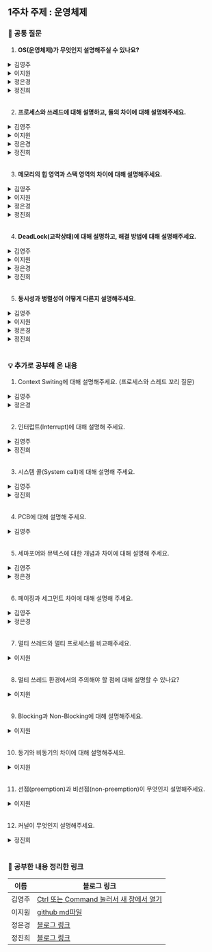 ## 1주차 주제 : 운영체제

### 🎨 공통 질문 

1. **OS(운영체제)가 무엇인지 설명해주실 수 있나요?**

<details>
  <summary>김영주</summary>

  > 운영체제란 <u>하드웨어</u>를 사용하기 쉽게 만들어주는 인터페이스입니다. 사용자가 <u>효율적</u>으로 쓸 수 있게 <u>관리</u>해줍니다.

</details>

<details>
  <summary>이지원</summary>
  
  > 운영체제(OS, Operating System) : 컴퓨터 시스템의 핵심 소프트웨어로, 컴퓨터 하드웨어와 응용 프로그램 간의 상호작용을 관리하고 제어하는 역할
> 
</details>

<details>
  <summary>정은경</summary>
  
  > 운영체제는 사용자가 컴퓨터를 편리하고 효과적으로 사용할 수 있도록 환경을 제공하는 시스템 소프트웨어라고 할 수 있습니다.

</details>

<details>
  <summary>정진희</summary>
  
  > 운영체제(OS, Operating System)는 컴퓨터 시스템의 핵심 소프트웨어로 컴퓨터 하드웨어 자원을 관리하고, 사용자와 하드웨어 간의 상호 작용을 중재하고 제어하는 역할을 합니다.
</details>


</br>

2. **프로세스와 쓰레드에 대해 설명하고, 둘의 차이에 대해 설명해주세요.**

<details>
  <summary>김영주</summary>

  > <b>프로세스</b>란 <u>운영체제</u>로부터 자원을 할당받은 작업의 단위입니다. 운영 체제에서 각 개별로 <u>Code, Data, Stack, Heap</u>의 형식으로 할당 받습니다.</br></br> <b>스레드</b>란 <u>프로세스</u>가 할당받은 자원을 이용하는 실행 흐름의 단위입니다. 스레드는 <u>Stack</u>은 개별로 할당 받고, <u>Code, Data, Heap</u>은 자원을 공유합니다.

</br>

**✅ 해당 파트는 추가 질문이 들어오면 답할 예상 답안입니다.** 

> <b>멀티 프로세스</b>란 <u>하나의 프로그램</U>을 <u>여러 개의 프로세스로 구성</u>하여 각 프로세스가 <b>병렬적으로 작업을 수행</b>합니다. </br></br> <b>장점</b>으로는 안전성이 있고, <b>단점</b>으로는 각각 독립된 메모리 영역을 갖고 있어 <u>작업량이 많을수록 오버헤드가 발생</u>합니다. <u>Context Switching으로 인한 성능 저하도 발생</u>할 수 있습니다.

> <b>멀티 스레드</b>란 <u>하나의 응용 프로그램</u>에서 <u>여러 스레드를 구성</u>해 각 스레드가 <b>하나의 작업을 처리</b>하는 것입니다.</br></br>
<b>장점</b>으로는 독립적인 프로세스에 비해 공유 메모리만큼 시간, 자원 손실이 감소하고, 전역 변수와 정적 변수에 대한 자료 공유가 가능합니다.
<b>단점</b>으로는 안정성 문제, <b>하나의 스레드가 데이터 공간을 망가트리면, 모든 스레드가 작동 불능 상태가 됩니다.</b>
 
</details>

<details>
  <summary>이지원</summary>
  
  **프로세스**는 독립적인 실행 단위로, 메인 메모리(주기억장치)에 적재되어 실행되는 프로그램을 의미하고, **쓰레드**는 프로세스 내에서 실행되는 작은 실행 단위입니다.

프로세스는 메모리 영역을 다른 프로세스와 공유하지 않기 때문에 한 프로세스에서 오류가 생기더라도 다른 프로세스에 영향을 주지 않습니다.

반면 쓰레드는 메모리 영역을 공유하기 때문에 한 쓰레드에서 오류가 생기면 나머지 프로세스 내의 쓰레드에 영향을 줄 수 있습니다.
</details>

<details>
  <summary>정은경</summary>
  
  > 프로세스는 프로그램을 메모리 상에서 실행 중인 독립적인 작업 단위입니다. 스레드는 프로세스 안에서 실행되는 여러 흐름 단위입니다. </br>
  따라서 프로세스는 프로그램의 실행 단위이고 스레드는 프로세스 내부의 실행 흐름 단위입니다.
> 
</details>

<details>
  <summary>정진희</summary>
  <!-- 내용 -->
</details>

</br>

3. **메모리의 힙 영역과 스택 영역의 차이에 대해 설명해주세요.**

<details>
  <summary>김영주</summary>

> <b>HEAP 영역</b>은 <b>프로그래머가 자율적으로 메모리 크기를 할당</b>할 수 있는 영역입니다. 또한, 힙은 할당된 영역을 반납해줘야 하므로 <u>동적할당 영역</u>에 속합니다. 

> <b>STACK 영역</b>은 <b>지역변수가 할당되는 영역</b>으로 함수가 호출되면 할당되었습니다. <u>함수의 종료시 반납되는 영역</u>입니다.

</br>

**➕ HEAP과 STACK 영역 설명 추가로 덧붙일 수 있는 내용**

> HEAP 영역은 런타임 시 크기가 결정되며, 크기가 제한되어 있지 않습니다. 주소 할당은 낮은 주소에서 높은 주소로 채워집니다. </br></br> STACK 영역은 컴파일 시 크기가 결정됩니다. 주소 할당은 높은 주소에서 낮은 주소로 할당됩니다. 힙에 비해 빠르고, 종료에 따라 소멸되므로 별다른 관리가 필요 없습니다.

>메모리의 위쪽에 위치할수록 낮은 주소입니다. 

</details>

<details>
  <summary>이지원</summary>
  
  **힙 영역**은 프로그래머가 직접 공간을 할당, 해제하는 메모리 공간, new 연산자로 생성된 객체(동적으로 생성된 변수)가 저장되는 공간, 낮은 주소에서 높은 주소로 메모리 할당됨

**스택 영역**은 프로그램이 자동으로 사용하는 임시 메모리 영역, 지역 변수와 매개 변수가 함수 호출 시 저장되고, 함수 호출이 완료되면 메모리가 해제됨, 높은 주소에서 낮은 주소로 메모리 할당됨
</details>

<details>
  <summary>정은경</summary>

  > 힙과 스택은 컴파일 시 메모리가 할당되었다가 반납되는 영역입니다. </br>
  힙에는 동적으로 생성된 변수가 저장되고, 따로 크기가 제한되지 않습니다. 직접 생성된 변수가 저장되기에 직접 변수를 제거해주며 관리해줘야 합니다. </br>
  스택에는 지역변수, 매개변수가 저장됩니다. 힙과 달리 크기가 제한되어 있고, 함수가 종료되면 자동으로 소멸하기 때문에 따로 관리해줄 필요는 없습니다.
</details>

<details>
  <summary>정진희</summary>

> 스택 영역은 함수의 호출과 관련된 지역 변수와 매개 변수가 저장되는 영역입니다. </br>
컴파일 타임에 크기가 결정되며 함수의 호출로 할당되고, 호출이 완료되면 소멸합니다. </br>
메모리 관리(할당과 해제)가 자동으로 이루어지기에, 개발자가 별도로 관리하지 않아도 됩니다.</br>

> 힙 영역은 사용자가 직접 관리할 수 있는 메모리 영역으로 동적 메모리 할당이 이루어집니다.</br>
사용자에 의해 메모리 공간이 런타임에 동적으로 할당되고 해제됩니다.</br>
메모리 할당과 해제가 스택보다 복잡하고 느리며 개발자가 직접 메모리를 할당하고, 해제해야 합니다.
</details>

</br>

4. **DeadLock(교착상태)에 대해 설명하고, 해결 방법에 대해 설명해주세요.**

<details>
  <summary>김영주</summary>
  
> <b>데드락</b>이란 <u>두 개 이상의 프로세스나 스레드가 서로 자원을 얻지 못해서 다음 처리를 하지 못하는 상태 시스템적으로 한정된 자원을 여러 곳에서 사용하려고 할 때 발생</u>합니다. <b>무한히 다음 자원을 기다리게 되는 상태</b>를 말합니다.


> 데드락이 일어나는 경우에는 4가지의 발생 조건이 있습니다. </br></br>
• <b>상호 배제(Mutual exclusion) :</b> 자원은 한번에 한 프로세스만 사용할 수 있다.
</br>• <b>점유 대기(Hold and wait) :</b> 최소한 하나의 자원을 점유하고 있으면서 다른 프로세스에 할당되어 사용하고 있는 자원을 추가로 점유하기 위해 대기하는 프로세스가 존재해야 한다.
</br><b>• 비선점(No preemption) :</b> 다른 프로세스에 할당된 자원은 사용이 끝날 때까지 강제로 빼앗을 수 없다.
</br>• <b>순환 대기(Circular wait) :</b> 프로세스의 집합에서 순환 형태로 자원을 대기하고 있어야 한다. 

> 데드락을 예방과 회피하는 방법에는 3가지의 주된 방법이 있습니다.
</br></br>• <b>예방(prevention) :</b> 교착 상태 발생 조건 중 하나를 제거하면서 해결한다 (자원 낭비 엄청 심함)
</br>• <b>회피(avoidance) :</b> 교착 상태 발생 시 피해나가는 방법
</br>• <b>회복(Recovery) :</b> 교착 상태 일으킨 프로세스를 종료하거나, 할당된 자원을 해제시켜 회복시키는 방법

</details>

<details>
  <summary>이지원</summary>
  
  DeadLock(교착상태)은 두 개 이상의 프로세스나 쓰레드가 서로의 작업을 대기하며 무한히 진행하지 못하는 상태

DeadLock 발생 조건은 4가지 : 상호 배제, 점유 대기, 비선점, 순환 대기

- 상호 배제 : 한 자원에 여러 프로세스가 동시에 접근할 수 없다.
- 점유 대기 : 하나의 자원을 소유한 상태에서 다른 자원을 기다린다.
- 비선점 : 프로세스가 어떤 자원의 사용을 끝낼 때까지 프로세스의 자원을 뺏을 수 없다.
- 순환 대기 : 각 프로세스가 순환적으로 다음 프로세스가 요구하는 자원을 갖고 있다.

DeadLock 해결 방법 3가지 : 예방, 회피, 회복

- 예방 : 데드락의 발생조건 4가지 중 하나라도 발생하지 않게 하는 것, 자원 낭비가 심하다는 단점
- 회피 : 데드락 발생 가능성을 인정하면서도 적절하게 회피하는 방식
- 회복 : 시스템의 자원 할당 상태를 갖고 데드락이 발생했는지 여부를 탐색 후, 탐지했다면 데드락을 회복
</details>

<details>
  <summary>정은경</summary>

  > 두 개 이상의 작업이 서로 상대방의 작업이 끝나기만을 기다리고 있기 때문에 결과적으로 아무것도 완료되지 못한 상태입니다.
> 멀티 프로세스나 멀티 쓰레드 환경에서 여러 프로세스들이 한정된 자원을 사용하기 때문에 발생하곤 합니다.
</details>

<details>
  <summary>정진희</summary>
  
  > 교착 상태는 두 개 이상의 프로세스가 서로 자원을 기다리며 무한히 대기 상태에 빠지는 상황입니다.</br>
경쟁 상태에서 여러 프로세스가 자원을 확보하려 하기 때문에, 교착 상태로 이어질 수 있습니다.
</details>

</br>

5. **동시성과 병렬성이 어떻게 다른지 설명해주세요.**

<details>
  <summary>김영주</summary>

> <b>동시성</b>이란 <b>주기억장치에 여러 프로세스를 적재해서 Context Switching을 통해 동시에 실행되는 것 처럼 보이게 하는 것을 의미</b>합니다. <u>싱글 코어에서 멀티스레드를 동작시키기 위한 방식</u>입니다.

> <b>병렬성</b>이란 <b>실제로 동시에 여러 프로세스를 병렬적으로 실행하는 방식</b>입니다. 병렬적으로 실행하기 위해서는 <u>CPU가 멀티코어</u>여야 합니다. 

</details>

<details>
  <summary>이지원</summary>
  
  동시성 : 하나의 시스템이 여러 작업을 동시에 처리하는 것처럼 보이게 하는 것, 실제로는 동시에 실행되는 것이 아니라 한번의 하나의 작업만 처리해 번갈아 실행하는 것

병렬성 : 여러 작업을 실제로 동시에 처리하는 것

동시성은 싱글 코어에서 멀티 쓰레드를 동작 시키는 방식이고, 병렬성은 멀티 코어에서 멀티 쓰레드를 동작시키는 방식
</details>

<details>
  <summary>정은경</summary>
  <!-- 내용 -->
</details>

<details>
  <summary>정진희</summary>
  <!-- 내용 -->
</details>
  
</br>

### 💡 추가로 공부해 온 내용
1. Context Switing에 대해 설명해주세요. (프로세스와 스레드 꼬리 질문)

<details>
  <summary>김영주</summary>

  > <b>Context Switching</b>이란 <b>프로세스의 상태 정보를 저장하고 복원하는 일련의 과정</b>입니다. 프로세스는 각 독립된 메모리 영역을 할당받아 사용되므로, 캐시 메모리 초기화와 같은 무거운 작업이 진행되었을 때 오버헤드가 발생할 문제가 존재합니다.
</details>

<details>
  <summary>정은경</summary>
  
  > 여러 프로세스를 처리해야 하는 상황에서 현재 진행 중인 프로세스나 스레드의 상태를 pcb에 저장하고, 다음에 진행할 프로세스나 스레드의 상태값을 읽어 레지스터에 적재하는 과정입니다.
> 즉, 프로세스의 상태 정보를 저장하고 복원하는 일련의 과정입니다.
</details>

</br>

2. 인터럽트(Interrupt)에 대해 설명해 주세요.

<details>
  <summary>김영주</summary>
  
  > <b>Interrupt(인터럽트)</b>란 <b>프로그램을 실행하고 있는 도중에 입출력 요청 혹은 예외 상황을 처리해야 하면 실행하던 프로그램을 멈추고 CPU가 해당 작업을 처리하도록 하는 것을 의미</b>합니다.

</details>

<details>
  <summary>정진희</summary>
  
  > 인터럽트는 컴퓨터 시스템에서 현재 실행 중인 작업을 잠시 중단하고, 중요한 작업을 우선적으로 처리할 수 있도록 하는 신호입니다.
</details>


</br>

3. 시스템 콜(System call)에 대해 설명해 주세요.

<details>
  <summary>김영주</summary>
  
  > <b>시스템 콜(System call)</b>이란 <b>fork( ), exec( ), wait( )와 같은 것들은 Process 생성과 제어를 위한 것</b>입니다. <b>사용자나 응용프로그램이 커널에서 제공하는 기능을 사용하기 위한 인터페이스</b>입니다.

</details>

<details>
  <summary>정진희</summary>
  
  > 시스템 호출은 **응용 프로그램이 운영체제의 커널 기능을 사용하기 위해 호출하는 인터페이스**입니다. </br>
커널은 자원에 대한 직접 접근을 차단하기 때문에 자원을 이용하기 위한 시스템 호출이라는 인터페이스를 필요로 합니다.
</details>

</br>

4. PCB에 대해 설명해 주세요.
<details>
  <summary>김영주</summary>
  
> <b>PCB(Process Control Block)</b>란 <u>프로세스 메타데이터들을 저장해 놓는 곳이며, 한 PCB 안에는 한 프로세스의 정보가 담깁니다.</u> 한마디로 <b>프로세스를 관리하기 위한 정보를 포함하는 OS 커널의 자료 구조</b>입니다.

**➕ PCB 설명 추가로 덧붙일 수 있는 내용**

> <u>프로세스는 CPU를 할당받아 작업을 처리하다가, CPU를 선점 당하게 되면 진행 중이던 작업 내용을 PCB에 저장하고 CPU를 반환합니다. 이후에 다시 CPU를 할당받으면 PCB로 부터 진행이 끊겼던 부분에서 다시 작업을 실행합니다</u> 프로세스 식별자, 상태, PC(프로그램 카운터, 다음 실행할 명령의 주소 가르킴), 메모리 관리 정보 등을 가지고 있습니다.

</details>

</br>

5. 세마포어와 뮤텍스에 대한 개념과 차이에 대해 설명해 주세요.
<details>
  <summary>김영주</summary>
  
> <b>세마포어</b>란 <b>멀티프로그래밍 환경에서 공유 자원에 대한 접근을 제한하는 방법</b>입니다. <u>1개만 접근 가능하므로 반드시 락을 획득한 프로세스가 락을 해제</u>해야 합니다.

> <b>뮤텍스</b>란 <b>임계 구역을 가진 스레드들의 실행시간이 서로 겹치지 않고 각각 단독으로 실행되게 하는 기술</b>입니다. <u>현재 수행중인 프로세스가 아닌 다른 프로세스가 세마포어를 해제</u>할 수 있습니다.

> 이진 세마포어는 뮤텍스와 동일하다고 볼 수 있습니다. 이진 세마포어가 아닌 나머지 세마포어를 카운팅 세마포어라고 부릅니다.

> 세마포어와 뮤텍스의 차이점은 <b>세마포어는 공유 자원에 세마포어의 변수만큼 프로세스(or 쓰레드)가 접근할 수 있습니다.</b> 반면에 뮤텍스는 <b>오직 1개만의 프로세스(or 쓰레드)만 접근이 가능</b>합니다.

</details>

<details>
  <summary>정은경</summary>
  
> 멀티프로그래밍 환경에서 공유 자원에 대한 접근을 제한하는 방법입니다. 여러 개의 프로세스가 접근 가능한 공유자원을 관리하는 방식으로 뮤텍스가 될 수도 있습니다. 그리고 다른 프로세스가 세마포어를 해제할 수도 있습니다.

> 임계 구역을 가진 스레드들의 실행 시간이 서로 겹치지 않고 각각 단독으로 실행되게 하는 기술입니다. 한 번에 하나의 프로세스만 접근 가능하도록 공유 자원을 관리하는 방식입니다. 락을 획득한 프로세스만 락을 반환하도록 합니다.

</details>

</br>

6. 페이징과 세그먼트 차이에 대해 설명해 주세요.
<details>
  <summary>김영주</summary>

> <b>페이징</b>이란 <b>고정 크기</b>이며, 메모리는 해당 페이지와 <u>동일한 크기의 프레임으로 분리</u>해서 <u>메인 메모리에 불연속적으로 저장하는 방식</u>입니다. <u>'내부단편화'</u>가 발생할 수 있습니다.

> <b>세그먼테이션</b>이란 <b>가변 크기</b>이며, <u>세그먼트로 분리하고 메모리에 적재</u>합니다. 주로 <u><b>논리적인 블록단위</b> 세그먼트로 Code, Data, Stack & Heap으로 분리</u>할 수 있습니다. 세그멘테이션 역시 <u>'외부 단편화'</u>가 발생합니다. 

</details>

<details>
  <summary>정은경</summary>

> 페이징은 외부 다편화와 압축 작업을 해소하기 위해 논리메모리라는 페이지를 사용한 방식입니다. 즉, 하나의 프로세스가 사용하는 메모리 공간이 연속적이어야 한다는 제약을 없애는 방식입니다. 내부 단편화 문제가 발생할 수도 있습니다.

> 세그멘테이션은 가변적인 크기의 논리적 단위인 세그멘크로 분할하는 방식입니다. 세그먼트 테이블에는 각 세그먼트의 물리주소와 세그먼트의 길이를 저장합니다. 외부 단편화 문제가 발생할 수도 있습니다.

</details>

</br>

7. 멀티 쓰레드와 멀티 프로세스를 비교해주세요.
<details>
  <summary>이지원</summary>

멀티 쓰레드 : 하나의 프로세스를 여러 개의 쓰레드로 구성해 자원을 공유하면서 작업을 수행하는 것

멀티 프로세스 : 하나의 프로그램을 여러개의 프로세스로 구성해 프로세스가 병렬적으로 작업을 수행하는 것

멀티 쓰레드는 멀티 프로세스보다 적은 메모리 공간을 차지하고 문맥 전환이 빠르다는 장점이 있지만, 하나의 쓰레드에 문제가 생기면 전체 쓰레드가 영향을 받는다는 점과 동기화 문제가 있음

멀티 프로세스는 하나의 프로세스가 죽어도 다른 프로세스에 영향을 끼치지 않고 계속 실행된다는 장점이 있지만, 멀티 쓰레드보다 많은 메모리 공간과 CPU 시간을 차지한다는 단점이 있음
</details>

</br>

8. 멀티 쓰레드 환경에서의 주의해야 할 점에 대해 설명할 수 있나요?
<details>
  <summary>이지원</summary>
  
다수의 쓰레드가 공유 데이터에 동시에 접근하는 경우 상호 배제 또는 동기화 기법을 통해 동시성 문제 또는 교착 상태가 발생하지 않도록 주의

- 동기화 기법 : 한 쓰레드가 진행 중인 작업을 다른 쓰레드가 간섭하지 못하도록 막는 것
</details>

</br>

9. Blocking과 Non-Blocking에 대해 설명해주세요.
<details>
  <summary>이지원</summary>
  
Blocking : A 함수가 B 함수를 호출할 때, B 함수가 자신의 작업이 종료되기 전까지 A 함수에게 제어권을 돌려주지 않는 것, B 함수가 종료될 때까지 A 함수는 다른 일을 수행할 수 없음

Non-Blocking : A 함수가 B 함수를 호출할 때, 제어권은 A 함수가 그대로 가지고 있는 것, A 함수는 계속 제어권을 가지고 있기 때문에 B 함수를 호출한 이후에도 다른 일 수행 가능
</details>

</br>

10. 동기와 비동기의 차이에 대해 설명해주세요.
<details>
  <summary>이지원</summary>
  
동기 : 동시에 일어난다는 뜻으로, 요청과 그 결과가 동시에 일어난다는 약속

비동기 : 동시에 일어나지 않음을 의미하며, 요청과 결과가 동시에 일어나지 않을 것이라는 약속

동기는 요청을 하면 시간이 얼마가 걸리든지 요청한 자리에서 결과가 주어져야 하므로 설계가 간단하지만 결과가 주어질 때까지 아무것도 못하고 대기해야 함

비동기는 동기보다 복잡한 방식이지만, 그 시간동안 다른 작업이 가능하므로 자원을 효율적으로 사용할 수 있음
</details>

</br>

11. 선점(preemption)과 비선점(non-preemption)이 무엇인지 설명해주세요.
<details>
  <summary>이지원</summary>
  
선점 방식은 하나의 프로세스가 다른 프로세스 대신 CPU를 차지할 수 있음

비선점 방식은 하나의 프로세스가 끝나지 않으면 다른 프로세스는 CPU를 사용할 수 없음
</details>

</br>

12. 커널이 무엇인지 설명해주세요.
<details>
  <summary>정진희</summary>
  
> **메모리에 항상 상주하는 운영체제의 핵심 부분**을 커널(Kernel)이라고 합니다. </br>
커널은 프로세스 관리, 메모리 관리, 저장장치 관리와 같은 핵심적인 기능을 담당합니다.
</details>

</br>

### 💫 공부한 내용 정리한 링크
| 이름 | 블로그 링크 |
|------|--------------|
|김영주|<a href="https://kimeyou.tistory.com/124" target="_blank">Ctrl 또는 Command 눌러서 새 창에서 열기</a>|
|이지원|<a href="OS_jiwon_1028.md" target="_blank">github md파일</a>|
|정은경|<a href="https://velog.io/@jeg1124/series/%EC%9A%B4%EC%98%81%EC%B2%B4%EC%A0%9C" target="_blank">블로그 링크</a>|
|정진희|<a href="https://velog.io/@jjh0526/%EC%8B%A0%EC%9E%85-%EA%B0%9C%EB%B0%9C%EC%9E%90-%EA%B8%B0%EC%88%A0-%EB%A9%B4%EC%A0%91-%EB%8C%80%EB%B9%84-%EA%B0%9C%EB%85%90-%EC%A0%95%EB%A6%AC-%EC%9A%B4%EC%98%81%EC%B2%B4%EC%A0%9C" target="_blank">블로그 링크</a>|
